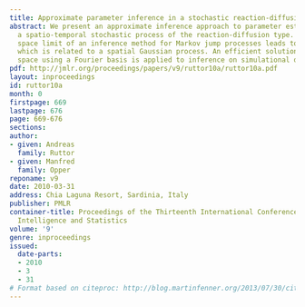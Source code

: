 ```yaml
---
title: Approximate parameter inference in a stochastic reaction-diffusion model
abstract: We present an approximate inference approach to parameter estimation in
  a spatio-temporal stochastic process of the reaction-diffusion type. The continuous
  space limit of an inference method for Markov jump processes leads to an approximation
  which is related to a spatial Gaussian process. An efficient solution in feature
  space using a Fourier basis is applied to inference on simulational data.
pdf: http://jmlr.org/proceedings/papers/v9/ruttor10a/ruttor10a.pdf
layout: inproceedings
id: ruttor10a
month: 0
firstpage: 669
lastpage: 676
page: 669-676
sections: 
author:
- given: Andreas
  family: Ruttor
- given: Manfred
  family: Opper
reponame: v9
date: 2010-03-31
address: Chia Laguna Resort, Sardinia, Italy
publisher: PMLR
container-title: Proceedings of the Thirteenth International Conference on Artificial
  Intelligence and Statistics
volume: '9'
genre: inproceedings
issued:
  date-parts:
  - 2010
  - 3
  - 31
# Format based on citeproc: http://blog.martinfenner.org/2013/07/30/citeproc-yaml-for-bibliographies/
---
```

